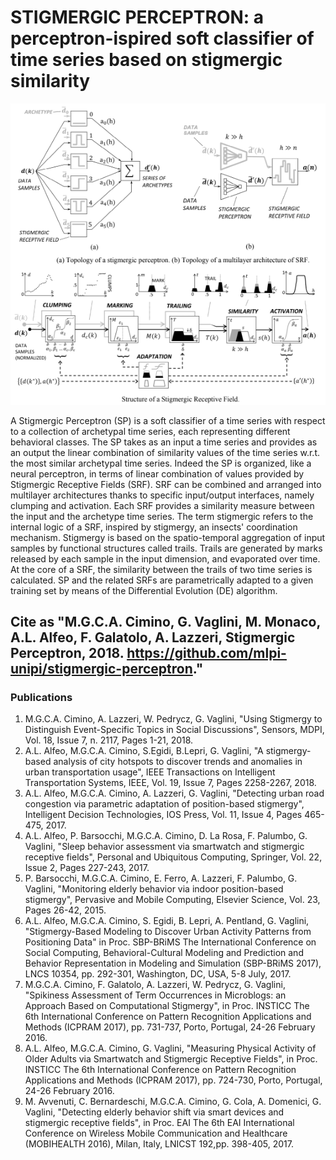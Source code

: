 # STIGMERGIC PERCEPTRON: a perceptron-ispired soft classifier of time series based on stigmergic similarity

![snapshot](https://github.com/mlpi-unipi/stigmergic-perceptron/blob/master/snapshot.png)

A Stigmergic Perceptron (SP) is a soft classifier of a time series with respect to a collection of archetypal time series, each representing different behavioral classes. The SP takes as an input a time series and provides as an output the linear combination of similarity values of the time series w.r.t. the most similar archetypal time series. Indeed the SP is organized, like a neural perceptron, in terms of linear combination of values provided by Stigmergic Receptive Fields (SRF). SRF can be combined and arranged into multilayer architectures thanks to specific input/output interfaces, namely clumping and activation. Each SRF provides a similarity measure between the input and the archetype time series. The term stigmergic refers to the internal logic of a SRF, inspired by stigmergy, an insects' coordination mechanism. Stigmergy is based on the spatio-temporal aggregation of input samples by functional structures called trails. Trails are generated by marks released by each sample in the input dimension, and evaporated over time. At the core of a SRF, the similarity between the trails of two time series is calculated. SP and the related SRFs are parametrically adapted to a given training set by means of the Differential Evolution (DE) algorithm.

## Cite as "M.G.C.A. Cimino, G. Vaglini, M. Monaco, A.L. Alfeo, F. Galatolo, A. Lazzeri, Stigmergic Perceptron, 2018. https://github.com/mlpi-unipi/stigmergic-perceptron."

### Publications
1. M.G.C.A. Cimino, A. Lazzeri, W. Pedrycz, G. Vaglini, "Using Stigmergy to Distinguish Event-Specific Topics in Social Discussions", Sensors, MDPI, Vol. 18, Issue 7, n. 2117, Pages 1-21, 2018.
2. A.L. Alfeo, M.G.C.A. Cimino, S.Egidi, B.Lepri, G. Vaglini, "A stigmergy-based analysis of city hotspots to discover trends and anomalies in urban transportation usage", IEEE Transactions on Intelligent Transportation Systems, IEEE, Vol. 19, Issue 7, Pages 2258-2267, 2018.
3. A.L. Alfeo, M.G.C.A. Cimino, A. Lazzeri, G. Vaglini, "Detecting urban road congestion via parametric adaptation of position-based stigmergy", Intelligent Decision Technologies, IOS Press, Vol. 11, Issue 4, Pages 465-475, 2017.
4. A.L. Alfeo, P. Barsocchi, M.G.C.A. Cimino, D. La Rosa, F. Palumbo, G. Vaglini, "Sleep behavior assessment via smartwatch and stigmergic receptive fields", Personal and Ubiquitous Computing, Springer, Vol. 22, Issue 2, Pages 227-243, 2017.
5. P. Barsocchi, M.G.C.A. Cimino, E. Ferro, A. Lazzeri, F. Palumbo, G. Vaglini, "Monitoring elderly behavior via indoor position-based stigmergy", Pervasive and Mobile Computing, Elsevier Science, Vol. 23, Pages 26-42, 2015.
6. A.L. Alfeo, M.G.C.A. Cimino, S. Egidi, B. Lepri, A. Pentland, G. Vaglini, "Stigmergy-Based Modeling to Discover Urban Activity Patterns from Positioning Data" in Proc. SBP-BRiMS The International Conference on Social Computing, Behavioral-Cultural Modeling and Prediction and Behavior Representation in Modeling and Simulation (SBP-BRiMS 2017), LNCS 10354, pp. 292-301, Washington, DC, USA, 5-8 July, 2017.
7. M.G.C.A. Cimino, F. Galatolo, A. Lazzeri, W. Pedrycz, G. Vaglini, "Spikiness Assessment of Term Occurrences in Microblogs: an Approach Based on Computational Stigmergy", in Proc. INSTICC The 6th International Conference on Pattern Recognition Applications and Methods (ICPRAM 2017), pp. 731-737, Porto, Portugal, 24-26 February 2016.
8. A.L. Alfeo, M.G.C.A. Cimino, G. Vaglini, "Measuring Physical Activity of Older Adults via Smartwatch and Stigmergic Receptive Fields", in Proc. INSTICC The 6th International Conference on Pattern Recognition Applications and Methods (ICPRAM 2017), pp. 724-730, Porto, Portugal, 24-26 February 2016.
9. M. Avvenuti, C. Bernardeschi, M.G.C.A. Cimino, G. Cola, A. Domenici, G. Vaglini, "Detecting elderly behavior shift via smart devices and stigmergic receptive fields", in Proc. EAI The 6th EAI International Conference on Wireless Mobile Communication and Healthcare (MOBIHEALTH 2016), Milan, Italy, LNICST 192,pp. 398-405, 2017.
